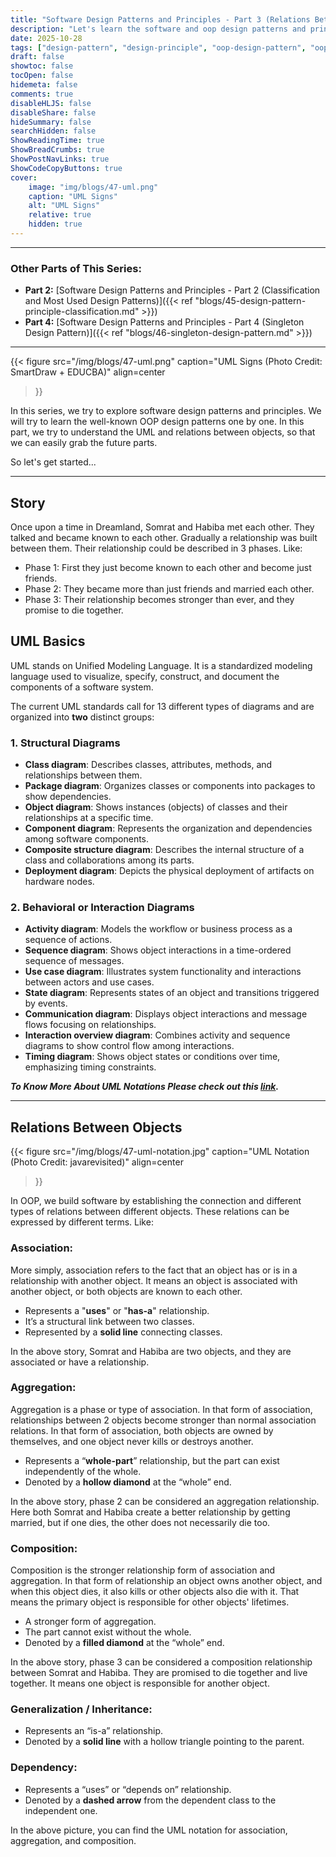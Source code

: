 ```yaml
---
title: "Software Design Patterns and Principles - Part 3 (Relations Between Objects and UML Diagram)"
description: "Let's learn the software and oop design patterns and principles!"
date: 2025-10-28
tags: ["design-pattern", "design-principle", "oop-design-pattern", "oop-design-principle", "software-design-pattern", "uml-diagram"]
draft: false
showtoc: false
tocOpen: false
hidemeta: false
comments: true
disableHLJS: false
disableShare: false
hideSummary: false
searchHidden: false
ShowReadingTime: true
ShowBreadCrumbs: true
ShowPostNavLinks: true
ShowCodeCopyButtons: true
cover:
    image: "img/blogs/47-uml.png"
    caption: "UML Signs"
    alt: "UML Signs"
    relative: true
    hidden: true
---
```


---
### Other Parts of This Series:
- **Part 2:** [Software Design Patterns and Principles - Part 2 (Classification and Most Used Design Patterns)]({{< ref "blogs/45-design-pattern-principle-classification.md" >}})
- **Part 4:** [Software Design Patterns and Principles - Part 4 (Singleton Design Pattern)]({{< ref "blogs/46-singleton-design-pattern.md" >}})
---

{{< figure
    src="/img/blogs/47-uml.png"
    caption="UML Signs (Photo Credit: SmartDraw + EDUCBA)"
    align=center
>}}

In this series, we try to explore software design patterns and principles. We will try to learn the well-known OOP design patterns one by one. In this part, we try to understand the UML and relations between objects, so that we can easily grab the future parts.

So let's get started...

---

## Story
Once upon a time in Dreamland, Somrat and Habiba met each other. They talked and became known to each other. Gradually a relationship was built between them. Their relationship could be described in 3 phases. Like:
- Phase 1: First they just become known to each other and become just friends.
- Phase 2: They became more than just friends and married each other.
- Phase 3: Their relationship becomes stronger than ever, and they promise to die together.

## UML Basics
UML stands on Unified Modeling Language. It is a standardized modeling language used to visualize, specify, construct, and document the components of a software system.

The current UML standards call for 13 different types of diagrams and are organized into **two** distinct groups: 

### 1. Structural Diagrams
- **Class diagram**: Describes classes, attributes, methods, and relationships between them.
- **Package diagram**: Organizes classes or components into packages to show dependencies.
- **Object diagram**: Shows instances (objects) of classes and their relationships at a specific time.
- **Component diagram**: Represents the organization and dependencies among software components.
- **Composite structure diagram**: Describes the internal structure of a class and collaborations among its parts.
- **Deployment diagram**: Depicts the physical deployment of artifacts on hardware nodes.

### 2. Behavioral or Interaction Diagrams
- **Activity diagram**: Models the workflow or business process as a sequence of actions.
- **Sequence diagram**: Shows object interactions in a time-ordered sequence of messages.
- **Use case diagram**: Illustrates system functionality and interactions between actors and use cases.
- **State diagram**: Represents states of an object and transitions triggered by events.
- **Communication diagram**: Displays object interactions and message flows focusing on relationships.
- **Interaction overview diagram**: Combines activity and sequence diagrams to show control flow among interactions.
- **Timing diagram**: Shows object states or conditions over time, emphasizing timing constraints.

***To Know More About UML Notations Please check out this [link](https://www.tutorialspoint.com/uml/uml_basic_notations.htm).***

---

## Relations Between Objects
{{< figure
    src="/img/blogs/47-uml-notation.jpg"
    caption="UML Notation (Photo Credit: javarevisited)"
    align=center
>}}

In OOP, we build software by establishing the connection and different types of relations between different objects. These relations can be expressed by different terms. Like:

### Association:
More simply, association refers to the fact that an object has or is in a relationship with another object. It means an object is associated with another object, or both objects are known to each other.

- Represents a "**uses**" or "**has-a**" relationship.
- It’s a structural link between two classes.
- Represented by a **solid line** connecting classes.

In the above story, Somrat and Habiba are two objects, and they are associated or have a relationship.

### Aggregation:
Aggregation is a phase or type of association. In that form of association, relationships between 2 objects become stronger than normal association relations. In that form of association, both objects are owned by themselves, and one object never kills or destroys another.

- Represents a “**whole-part**” relationship, but the part can exist independently of the whole.
- Denoted by a **hollow diamond** at the “whole” end.

In the above story, phase 2 can be considered an aggregation relationship. Here both Somrat and Habiba create a better relationship by getting married, but if one dies, the other does not necessarily die too.

### Composition:
Composition is the stronger relationship form of association and aggregation. In that form of relationship an object owns another object, and when this object dies, it also kills or other objects also die with it. That means the primary object is responsible for other objects' lifetimes.

- A stronger form of aggregation.
- The part cannot exist without the whole.
- Denoted by a **filled diamond** at the “whole” end.

In the above story, phase 3 can be considered a composition relationship between Somrat and Habiba. They are promised to die together and live together. It means one object is responsible for another object.

### Generalization / Inheritance:
- Represents an “is-a” relationship.
- Denoted by a **solid line** with a hollow triangle pointing to the parent.

### Dependency:
- Represents a “uses” or “depends on” relationship.
- Denoted by a **dashed arrow** from the dependent class to the independent one.

In the above picture, you can find the UML notation for association, aggregation, and composition.